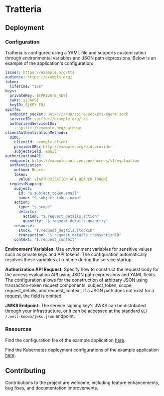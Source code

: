 # Tratteria


## Deployment
### Configuration
Tratteria is configured using a YAML file and supports customization through environmental variables and JSON path expressions. Below is an example of the application's configuration:

```yaml
issuer: https://example.org/tts
audience: https://example.org/
token:
  lifeTime: "15s"
keys:
  privateKey: ${PRIVATE_KEY}
  jwks: ${JWKS}
  keyID: ${KEY_ID}
spiffe:
  endpoint_socket: unix:///run/spire/sockets/agent.sock
  serviceID: spiffe://example.org/tts
  authorizedServiceIDs:
    - spiffe://example.org/gateway
clientAuthenticationMethods:
  OIDC:
    clientId: example-client
    providerURL: http://example.org/oidcprovider
    subjectField: email
authorizationAPI:
  endpoint: https://example.authzen.com/access/v1/evaluation
  authentication:
    method: Bearer
    token:
      value: ${AUTHORIZATION_API_BEARER_TOKEN}
  requestMapping:
    subject:
      id: "$.subject_token.email"
      name: "$.subject_token.name"
    action:
      type: "$.scope"
      details:
        action: "$.request_details.action"
        quantity: "$.request_details.quantity"
    resource:
      stock: "$.request_details.stockID"
      transaction: "$.request_details.transactionID"
    context: "$.request_context"
```

**Environment Variables:** Use environment variables for sensitive values such as private keys and API tokens. The configuration automatically resolves these variables at runtime during the service startup.

**Authorization API Request:** Specify how to construct the request body for the access evaluation API using JSON path expressions and YAML fields. The configuration allows for the construction of arbitrary JSON using transaction-token request components: subject_token, scope, request_details, and request_context. If a JSON path does not exist for a request, the field is omitted. 

**JWKS Endpoint:** The service signing key's JWKS can be distributed through your infrastructure, or it can be accessed at the standard `GET /.well-known/jwks.json` endpoint.


### Resources
Find the configuration file of the example application [here](https://github.com/SGNL-ai/Tratteria/tree/main/example-application/deployments/kubernetes/tratteria/configs/config.yaml).

Find the Kubernetes deployment configurations of the example application [here](https://github.com/SGNL-ai/Tratteria/tree/main/example-application/deployments/kubernetes/tratteria/configs/config.yaml).


## Contributing
Contributions to the project are welcome, including feature enhancements, bug fixes, and documentation improvements.